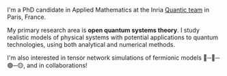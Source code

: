 I'm a PhD candidate in Applied Mathematics at the Inria [Quantic team](https://quantic.phys.ens.fr/) in Paris, France. 

My primary research area is **open quantum systems theory**. I study realistic models of physical systems with potential applications to quantum technologies, using both analytical and numerical methods.

I'm also interested in tensor network simulations of fermionic models 🔵─🔴─🟢─🟡, and in collaborations!

<!--
**angelariva/angelariva** is a ✨ _special_ ✨ repository because its `README.md` (this file) appears on your GitHub profile.

Here are some ideas to get you started:

- 🔭 I’m currently working on ...
- 🌱 I’m currently learning ...
- 👯 I’m looking to collaborate on ...
- 🤔 I’m looking for help with ...
- 💬 Ask me about ...
- 📫 How to reach me: ...
- 😄 Pronouns: ...
- ⚡ Fun fact: ...
-->
